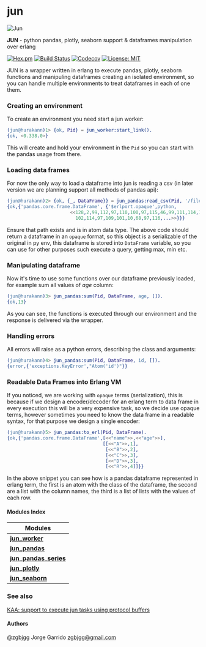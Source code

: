 # jun

![Jun](https://user-images.githubusercontent.com/1471055/28333993-51d90ad4-6bbf-11e7-98f2-16a9fd2844df.png)

**JUN** - python pandas, plotly, seaborn support & dataframes manipulation over erlang

[![Hex.pm](https://img.shields.io/hexpm/v/jun.svg)](https://hex.pm/packages/jun) 
[![Build Status](https://travis-ci.org/zgbjgg/jun.svg?branch=master)](https://travis-ci.org/zgbjgg/jun)
[![Codecov](https://img.shields.io/codecov/c/github/zgbjgg/jun.svg)](https://codecov.io/gh/zgbjgg/jun)
[![License: MIT](https://img.shields.io/github/license/zgbjgg/jun.svg)](https://raw.githubusercontent.com/zgbjgg/jun/master/LICENSE)

JUN is a wrapper written in erlang to execute pandas, plotly, seaborn functions and manipuling dataframes creating an isolated environment, so you can handle multiple environments to treat dataframes in each of one them.

### Creating an environment

To create an environment you need start a jun worker:

```erlang
(jun@hurakann)1> {ok, Pid} = jun_worker:start_link().
{ok, <0.338.0>}
```

This will create and hold your environment in the `Pid` so you can start with the pandas usage from there.

### Loading data frames

For now the only way to load a dataframe into jun is reading a csv (in later version we are planning support all methods of pandas api):

```erlang
(jun@hurakann)2> {ok, {_, DataFrame}} = jun_pandas:read_csv(Pid, '/file.csv', []).
{ok,{'pandas.core.frame.DataFrame', {'$erlport.opaque',python,
                       <<128,2,99,112,97,110,100,97,115,46,99,111,114,101,46,
                         102,114,97,109,101,10,68,97,116,...>>}}}
```

Ensure that path exists and is in atom data type. The above code should return a dataframe in an `opaque` format, so this object is a serializable of the original in py env,
this dataframe is stored into `DataFrame` variable, so you can use for other purposes such execute a query, getting max, min etc.

### Manipulating dataframe

Now it's time to use some functions over our dataframe previously loaded, for example sum all values of *_age_* column:

```erlang
(jun@hurakann)3> jun_pandas:sum(Pid, DataFrame, age, []).
{ok,13}
```

As you can see, the functions is executed through our environment and the response is delivered via the wrapper.

### Handling errors

All errors will raise as a python errors, describing the class and arguments:

```erlang
(jun@hurakann)4> jun_pandas:sum(Pid, DataFrame, id, []). 
{error,{'exceptions.KeyError',"Atom('id')"}}
```

### Readable Data Frames into Erlang VM

If you noticed, we are working with `opaque` terms (serialization), this is because if we design a encoder/decoder for an erlang term to data frame in every execution
this will be a very expensive task, so we decide use opaque terms, however sometimes you need to know the data frame in a readable syntax, for that purpose we design
a single encoder:

```erlang
(jun@hurakann)5> jun_pandas:to_erl(Pid, DataFrame).
{ok,{'pandas.core.frame.DataFrame',[<<"name">>,<<"age">>],
                                   [[<<"A">>,1],
                                    [<<"B">>,2],
                                    [<<"C">>,3],
                                    [<<"D">>,3],
                                    [<<"R">>,4]]}}
```

In the above snippet you can see how is a pandas dataframe represented in erlang term, the first is an atom with the class of the dataframe, the second are
a list with the column names, the third is a list of lists with the values of each row.

#### Modules Index

| **Modules** |
|-------------------------------------|
| **[jun_worker](docs/jun_worker.md)** |
| **[jun_pandas](docs/jun_pandas.md)** |
| **[jun_pandas_series](docs/jun_pandas_series.md)** |
| **[jun_plotly](docs/jun_plotly.md)** |
| **[jun_seaborn]()** |

### See also

[KAA: support to execute jun tasks using protocol buffers](https://github.com/zgbjgg/kaa)

#### Authors

@zgbjgg Jorge Garrido <zgbjgg@gmail.com>
